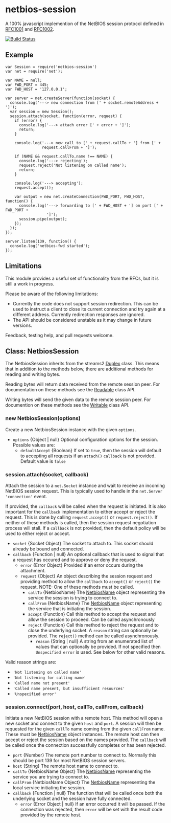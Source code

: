# netbios-session

A 100% javascript implemention of the NetBIOS session protocol defined in
[RFC1001][] and [RFC1002][].

[![Build Status](https://travis-ci.org/wanderview/node-netbios-session.png)](https://travis-ci.org/wanderview/node-netbios-session)

## Example

    var Session = require('netbios-session')
    var net = require('net');

    var NAME = null;
    var FWD_PORT = 445;
    var FWD_HOST = '127.0.0.1';

    var server = net.createServer(function(socket) {
      console.log('---> new connection from [' + socket.remoteAddress + ']');
      var session = new Session();
      session.attach(socket, function(error, request) {
        if (error) {
          console.log('---> attach error [' + error + ']');
          return;
        }

        console.log('---> new call to [' + request.callTo + '] from [' +
                    request.callFrom + ']');

        if (NAME && request.callTo.name !== NAME) {
          console.log('---> rejecting');
          request.reject('Not listening on called name');
          return;
        }

        console.log('---> accepting');
        request.accept();

        var output = new net.createConnection(FWD_PORT, FWD_HOST, function() {
          console.log('---> forwarding to [' + FWD_HOST + '] on port [' + FWD_PORT +
                      ']');
          session.pipe(output);
        });
      });
    });

    server.listen(139, function() {
      console.log('netbios-fwd started');
    });

## Limitations

This module provides a useful set of functionality from the RFCs, but it is
still a work in progress.

Please be aware of the following limitations:

* Currently the code does not support session redirection.  This can be used
  to instruct a client to close its current connection and try again at a
  different address.  Currently redirection responses are ignored.
* The API should be considered unstable as it may change in future versions.

Feedback, testing help, and pull requests welcome.

## Class: NetbiosSession

The NetbiosSession inherits from the streams2 [Duplex][] class.  This means
that in addition to the methods below, there are additional methods for
reading and writing bytes.

Reading bytes will return data received from the remote session peer.  For
documentation on these methods see the [Readable][] class API.

Writing bytes will send the given data to the remote session peer.  For
documention on these methods see the [Writable][] class API.

### new NetbiosSession(options)

Create a new NetbiosSession instance with the given `options`.

* `options` {Object | null} Optional configuration options for the session.
  Possible values are:
  * `defaultAccept` {Boolean} If set to `true`, then the session will default
    to accepting all requests if an `attach()` `callback` is not provided.
    Default value is `false`

### session.attach(socket, callback)

Attach the session to a `net.Socket` instance and wait to receive an incoming
NetBIOS session request.  This is typically used to handle in the `net.Server`
`'connection'` event.

If provided, the `callback` will be called when the request is initiated.  It
is also important for the `callback` implementation to either accept or reject
the request.  This is done by calling `request.accept()` or `request.reject()`.
If neither of these methods is called, then the session request negotiation
process will stall.  If a `callback` is not provided, then the default
policy will be used to either reject or accept.

* `socket` {Socket Object} The socket to attach to.  This socket should
  already be bound and connected.
* `callback` {Function | null} An optional callback that is used to signal
  that a request has occured and to approve or deny the request.
  * `error` {Error Object} Provided if an error occurs during the attachment.
  * `request` {Object} An object describing the session request and providing
    method to allow the `callback` to `accept()` or `reject()` the request.
    NOTE:  One of these methods must be called.
    * `callTo` {NetbiosName} The [NetbiosName][] object representing the
      service the session is trying to connect to.
    * `callFrom` {NetbiosName} The [NetbiosName][] object representing the
      service that is initiating the session.
    * `accept` {Function} Call this method to accept the request and allow
      the session to proceed.  Can be called asynchronously
    * `reject` {Function} Call this method to reject the request and to
      close the underlying socket.  A `reason` string can optionally be
      provided.  The `reject()` method can be called asynchronously.
      * `reason` {String | null} A string from an enumerated list of values
        that can optionally be provided.  If not specified then `Unspecified
        error` is used.  See below for other valid reasons.

Valid reason strings are:

* `'Not listening on called name'`
* `'Not listening for calling name'`
* `'Called name not present'`
* `'Called name present, but insufficient resources'`
* `'Unspecified error'`

### session.connect(port, host, callTo, callFrom, callback)

Initiate a new NetBIOS session with a remote host.  This method will open a
new socket and connect to the given `host` and `port`.  A session will then
be requested for the given `callTo` name coming from the given `callFrom`
name.  These must be [NetbiosName][] object instances.  The remote host
can then accept or reject the session based on the names provided.  The
`callback` will be called once the connection successfully completes or
has been rejected.

* `port` {Number} The remote port number to connect to.  Normally this should
  be port 139 for most NetBIOS session servers.
* `host` {String} The remote host name to connect to.
* `callTo` {NetbiosName Object} The [NetbiosName][] representing the service
  you are trying to connect to.
* `callFrom` {NetbiosName Object} The [NetbiosName][] representing the local
  service initiating the session.
* `callback` {Function | null}  The function that will be called once both
  the underlying socket and the session have fully connected.
  * `error` {Error Object | null} If an error occurred it will be passed.  If
    the connection was rejected, then `error` will be set with the result code
    provided by the remote host.

[Duplex]: http://nodejs.org/docs/v0.9.7/api/stream.html#stream_class_stream_duplex
[Readable]: http://nodejs.org/docs/v0.9.7/api/stream.html#stream_class_stream_readable
[Writable]: http://nodejs.org/docs/v0.9.7/api/stream.html#stream_class_stream_writable
[RFC1001]: http://tools.ietf.org/rfc/rfc1001.txt
[RFC1002]: http://tools.ietf.org/rfc/rfc1002.txt
[NetbiosName]: http://www.github.com/wanderview/node-netbios-name
